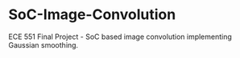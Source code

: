 # SoC-Image-Convolution
ECE 551 Final Project - SoC based image convolution implementing Gaussian smoothing.
